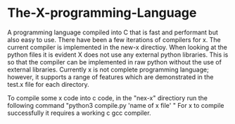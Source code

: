 # The-X-programming-Language
A programming language compiled into C that is fast and performant but also easy to use. There have been a few iterations of compilers for x. The current compiler is implemented in the new-x directioy.
When looking at the python files it is evident X does not use any external python libraries. This is so that the compiler can be implemented in raw python without the use of external libraries.
Currently x is not complete programming language; however, it supports a range of features which are demonstrated in the test.x file for each directory.


To compile some x code into c code, in the "nex-x" directiory run the following command "python3 compile.py 'name of x file' "
For x to compile successfully it requires a working c gcc compiler.
